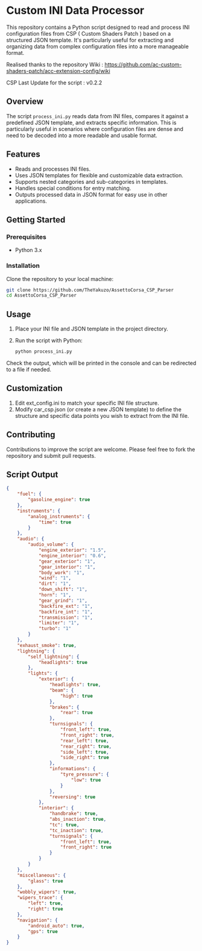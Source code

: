 # Custom INI Data Processor

This repository contains a Python script designed to read and process INI configuration files from CSP ( Custom Shaders Patch ) based on a structured JSON template. It's particularly useful for extracting and organizing data from complex configuration files into a more manageable format.

Realised thanks to the repository Wiki :
https://github.com/ac-custom-shaders-patch/acc-extension-config/wiki

CSP Last Update for the script : v0.2.2

## Overview

The script `process_ini.py` reads data from INI files, compares it against a predefined JSON template, and extracts specific information. This is particularly useful in scenarios where configuration files are dense and need to be decoded into a more readable and usable format.

## Features

- Reads and processes INI files.
- Uses JSON templates for flexible and customizable data extraction.
- Supports nested categories and sub-categories in templates.
- Handles special conditions for entry matching.
- Outputs processed data in JSON format for easy use in other applications.

## Getting Started

### Prerequisites

- Python 3.x

### Installation

Clone the repository to your local machine:

```bash
git clone https://github.com/TheYakuzo/AssettoCorsa_CSP_Parser
cd AssettoCorsa_CSP_Parser
```

## Usage

1. Place your INI file and JSON template in the project directory.
2. Run the script with Python:

   ```bash
   python process_ini.py
   ```

Check the output, which will be printed in the console and can be redirected to a file if needed.

## Customization

1. Edit ext_config.ini to match your specific INI file structure.
2. Modify car_csp.json (or create a new JSON template) to define the structure and specific data points you wish to extract from the INI file.

## Contributing

Contributions to improve the script are welcome. Please feel free to fork the repository and submit pull requests.

## Script Output

```json
{
    "fuel": {
        "gasoline_engine": true
    },
    "instruments": {
        "analog_instruments": {
            "time": true
        }
    },
    "audio": {
        "audio_volume": {
            "engine_exterior": "1.5",
            "engine_interior": "0.6",
            "gear_exterior": "1",
            "gear_interior": "1",
            "body_work": "1",
            "wind": "1",
            "dirt": "1",
            "down_shift": "1",
            "horn": "1",
            "gear_grind": "1",
            "backfire_ext": "1",
            "backfire_int": "1",
            "transmission": "1",
            "limiter": "1",
            "turbo": "1"
        }
    },
    "exhaust_smoke": true,
    "lightning": {
        "self_lightning": {
            "headlights": true
        },
        "lights": {
            "exterior": {
                "headlights": true,
                "beam": {
                    "high": true
                },
                "brakes": {
                    "rear": true
                },
                "turnsignals": {
                    "front_left": true,
                    "front_right": true,
                    "rear_left": true,
                    "rear_right": true,
                    "side_left": true,
                    "side_right": true
                },
                "informations": {
                    "tyre_pressure": {
                        "low": true
                    }
                },
                "reversing": true
            },
            "interior": {
                "handbrake": true,
                "abs_inaction": true,
                "tc": true,
                "tc_inaction": true,
                "turnsignals": {
                    "front_left": true,
                    "front_right": true
                }
            }
        }
    },
    "miscellaneous": {
        "glass": true
    },
    "wobbly_wipers": true,
    "wipers_trace": {
        "left": true,
        "right": true
    },
    "navigation": {
        "android_auto": true,
        "gps": true
    }
}
```
